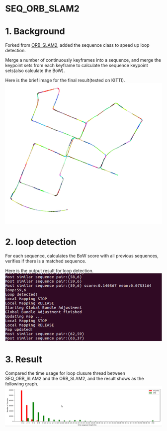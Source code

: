 # SEQ_ORB_SLAM2
# 1. Background
Forked from [ORB_SLAM2](https://github.com/raulmur/ORB_SLAM2), added the sequence class to speed up loop detection.

Merge a number of continuously keyframes into a sequence, and merge the keypoint sets from each keyframe to calculate the sequence keypoint sets(also calculate the BoW).

Here is the brief image for the final result(tested on KITTI).
![test](/res/result.png)

# 2. loop detection
For each sequence, calculates the BoW score with all previous sequences, verifies if there is a matched sequence.

Here is the output result for loop detection.
![sequence match](/res/localmapping.png)

# 3. Result
Compared the time usage for loop clusure thread between SEQ_ORB_SLAM2 and the ORB_SLAM2, and the result shows as the following graph.
![time usage compare](/res/time_usage.png)

